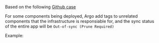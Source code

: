 Based on the following [Github case](https://github.com/argoproj/argo-cd/issues/5792)

For some components being deployed, Argo add tags to unrelated components that the infrastructure is responsiable for, and the sync status of the entire app will be `Out-of-sync (Prune Required)`

Example:

